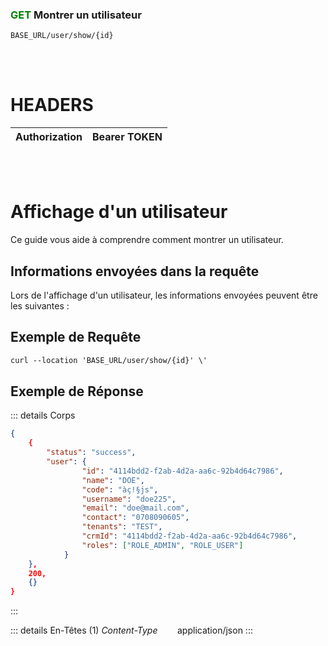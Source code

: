 ### <span style="color:green">GET</span> Montrer un utilisateur

````
BASE_URL/user/show/{id}
````

<br/> <br/>

# HEADERS

| Authorization | Bearer TOKEN |
| ------------- | -----------  |

<br/> <br/>

# Affichage d'un utilisateur
Ce guide vous aide à comprendre comment montrer un utilisateur.


## Informations envoyées dans la requête

Lors de l'affichage d'un utilisateur, les informations envoyées peuvent être les suivantes :


## Exemple de Requête

```txt
curl --location 'BASE_URL/user/show/{id}' \'

```


## Exemple de Réponse

::: details Corps  

```json
{
    {
        "status": "success",
        "user": {
                "id": "4114bdd2-f2ab-4d2a-aa6c-92b4d64c7986", 
                "name": "DOE",
                "code": "àç!§js",
                "username": "doe225",
                "email": "doe@mail.com",
                "contact": "0708090605",
                "tenants": "TEST",
                "crmId": "4114bdd2-f2ab-4d2a-aa6c-92b4d64c7986",
                "roles": ["ROLE_ADMIN", "ROLE_USER"]
            }
    },
    200,
    {}
}
```
:::


::: details En-Têtes (1)
 *Content-Type*    &nbsp;&nbsp;&nbsp;&nbsp;&nbsp;&nbsp;     application/json
:::

